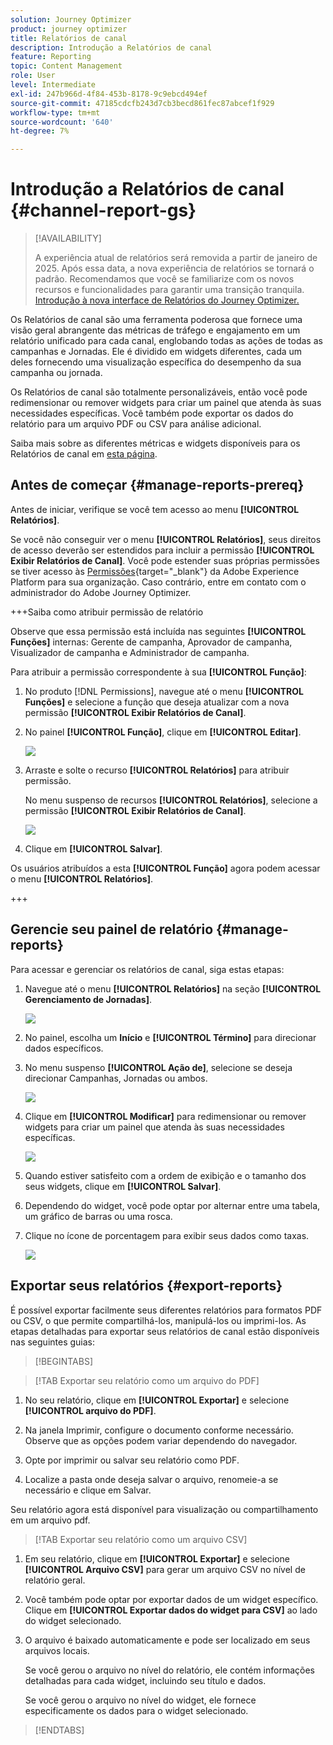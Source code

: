 ```yaml
---
solution: Journey Optimizer
product: journey optimizer
title: Relatórios de canal
description: Introdução a Relatórios de canal
feature: Reporting
topic: Content Management
role: User
level: Intermediate
exl-id: 247b966d-4f84-453b-8178-9c9ebcd494ef
source-git-commit: 47185cdcfb243d7cb3becd861fec87abcef1f929
workflow-type: tm+mt
source-wordcount: '640'
ht-degree: 7%

---
```


# Introdução a Relatórios de canal {#channel-report-gs}

>[!AVAILABILITY]
>
>A experiência atual de relatórios será removida a partir de janeiro de 2025. Após essa data, a nova experiência de relatórios se tornará o padrão. Recomendamos que você se familiarize com os novos recursos e funcionalidades para garantir uma transição tranquila. [Introdução à nova interface de Relatórios do Journey Optimizer.](report-gs-cja.md)

Os Relatórios de canal são uma ferramenta poderosa que fornece uma visão geral abrangente das métricas de tráfego e engajamento em um relatório unificado para cada canal, englobando todas as ações de todas as campanhas e Jornadas. Ele é dividido em widgets diferentes, cada um deles fornecendo uma visualização específica do desempenho da sua campanha ou jornada.

Os Relatórios de canal são totalmente personalizáveis, então você pode redimensionar ou remover widgets para criar um painel que atenda às suas necessidades específicas. Você também pode exportar os dados do relatório para um arquivo PDF ou CSV para análise adicional.

Saiba mais sobre as diferentes métricas e widgets disponíveis para os Relatórios de canal em [esta página](channel-report.md).

## Antes de começar {#manage-reports-prereq}

Antes de iniciar, verifique se você tem acesso ao menu **[!UICONTROL Relatórios]**.

Se você não conseguir ver o menu **[!UICONTROL Relatórios]**, seus direitos de acesso deverão ser estendidos para incluir a permissão **[!UICONTROL Exibir Relatórios de Canal]**. Você pode estender suas próprias permissões se tiver acesso às [Permissões](https://experienceleague.adobe.com/docs/experience-platform/access-control/home.html?lang=pt-BR){target="_blank"} da Adobe Experience Platform para sua organização. Caso contrário, entre em contato com o administrador do Adobe Journey Optimizer.

+++Saiba como atribuir permissão de relatório

Observe que essa permissão está incluída nas seguintes **[!UICONTROL Funções]** internas: Gerente de campanha, Aprovador de campanha, Visualizador de campanha e Administrador de campanha.

Para atribuir a permissão correspondente à sua **[!UICONTROL Função]**:

1. No produto [!DNL Permissions], navegue até o menu **[!UICONTROL Funções]** e selecione a função que deseja atualizar com a nova permissão **[!UICONTROL Exibir Relatórios de Canal]**.

1. No painel **[!UICONTROL Função]**, clique em **[!UICONTROL Editar]**.

   ![](assets/channel_permission_1.png)

1. Arraste e solte o recurso **[!UICONTROL Relatórios]** para atribuir permissão.

   No menu suspenso de recursos **[!UICONTROL Relatórios]**, selecione a permissão **[!UICONTROL Exibir Relatórios de Canal]**.

   ![](assets/channel_permission_2.png)

1. Clique em **[!UICONTROL Salvar]**.

Os usuários atribuídos a esta **[!UICONTROL Função]** agora podem acessar o menu **[!UICONTROL Relatórios]**.

+++

## Gerencie seu painel de relatório {#manage-reports}

Para acessar e gerenciar os relatórios de canal, siga estas etapas:

1. Navegue até o menu **[!UICONTROL Relatórios]** na seção **[!UICONTROL Gerenciamento de Jornadas]**.

   ![](assets/channel_report_1.png)

1. No painel, escolha um **Início** e **[!UICONTROL Término]** para direcionar dados específicos.

1. No menu suspenso **[!UICONTROL Ação de]**, selecione se deseja direcionar Campanhas, Jornadas ou ambos.

   ![](assets/channel_report_2.png)

1. Clique em **[!UICONTROL Modificar]** para redimensionar ou remover widgets para criar um painel que atenda às suas necessidades específicas.

   ![](assets/channel_report_3.png)

1. Quando estiver satisfeito com a ordem de exibição e o tamanho dos seus widgets, clique em **[!UICONTROL Salvar]**.

1. Dependendo do widget, você pode optar por alternar entre uma tabela, um gráfico de barras ou uma rosca.

1. Clique no ícone de porcentagem para exibir seus dados como taxas.

   ![](assets/channel_report_4.png)

## Exportar seus relatórios {#export-reports}

É possível exportar facilmente seus diferentes relatórios para formatos PDF ou CSV, o que permite compartilhá-los, manipulá-los ou imprimi-los. As etapas detalhadas para exportar seus relatórios de canal estão disponíveis nas seguintes guias:

>[!BEGINTABS]

>[!TAB Exportar seu relatório como um arquivo do PDF]

1. No seu relatório, clique em **[!UICONTROL Exportar]** e selecione **[!UICONTROL arquivo do PDF]**.

1. Na janela Imprimir, configure o documento conforme necessário. Observe que as opções podem variar dependendo do navegador.

1. Opte por imprimir ou salvar seu relatório como PDF.

1. Localize a pasta onde deseja salvar o arquivo, renomeie-a se necessário e clique em Salvar.

Seu relatório agora está disponível para visualização ou compartilhamento em um arquivo pdf.

>[!TAB Exportar seu relatório como um arquivo CSV]

1. Em seu relatório, clique em **[!UICONTROL Exportar]** e selecione **[!UICONTROL Arquivo CSV]** para gerar um arquivo CSV no nível de relatório geral.

1. Você também pode optar por exportar dados de um widget específico. Clique em **[!UICONTROL Exportar dados do widget para CSV]** ao lado do widget selecionado.

1. O arquivo é baixado automaticamente e pode ser localizado em seus arquivos locais.

   Se você gerou o arquivo no nível do relatório, ele contém informações detalhadas para cada widget, incluindo seu título e dados.

   Se você gerou o arquivo no nível do widget, ele fornece especificamente os dados para o widget selecionado.

>[!ENDTABS]

